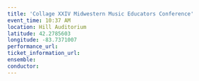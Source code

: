 ```yaml
---
title: 'Collage XXIV Midwestern Music Educators Conference'
event_time: 10:37 AM
location: Hill Auditorium
latitude: 42.2785603
longitude: -83.7371007
performance_url: 
ticket_information_url: 
ensemble: 
conductor: 
---
```

